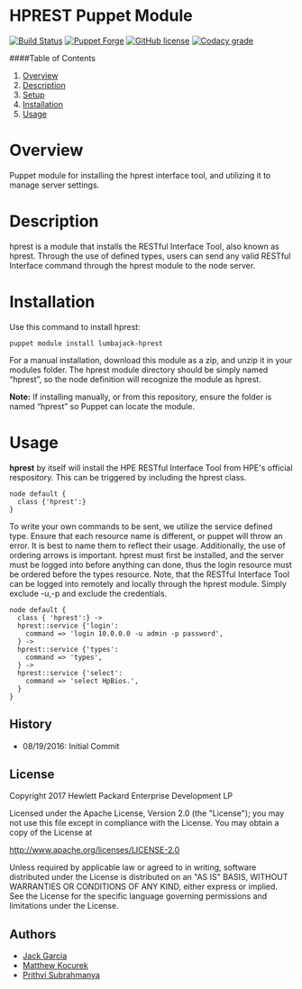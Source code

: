 HPREST Puppet Module
======

[![Build Status](https://travis-ci.org/HewlettPackard/puppet-hprest-module.svg?branch=master)](https://travis-ci.org/HewlettPackard/puppet-hprest-module)
[![Puppet Forge](https://img.shields.io/puppetforge/v/lumbajack/hprest.svg?maxAge=2592000)](https://forge.puppet.com/lumbajack/hprest)
[![GitHub license](https://img.shields.io/badge/license-Apache%202-blue.svg)](https://raw.githubusercontent.com/HewlettPackard/puppet-hprest-module/master/LICENSE)
[![Codacy grade](https://img.shields.io/codacy/grade/5b7b9a4eb9fa4ac2af343c0a2641202e.svg?maxAge=2592000)](https://www.codacy.com/app/rexysmydog/puppet-hprest-module)

####Table of Contents

1. [Overview](#overview)
2. [Description](#description)
3. [Setup](#setup)
4. [Installation](#installation)
5. [Usage](#usage)

Overview
===========

Puppet module for installing the hprest interface tool, and utilizing it to manage server settings.

Description
===========

hprest is a module that installs the RESTful Interface Tool, also known as hprest. Through the use of defined types, users can send any valid RESTful Interface command through the hprest module to the node server.

Installation
============

Use this command to install hprest:

``` sourceCode
puppet module install lumbajack-hprest
```

For a manual installation, download this module as a zip, and unzip it in your modules folder. The hprest module directory should be simply named “hprest”, so the node definition will recognize the module as hprest.

**Note:** If installing manually, or from this repository, ensure the folder is named “hprest” so Puppet can locate the module.

Usage
=====

**hprest** by itself will install the HPE RESTful Interface Tool from HPE's official respository. This can be triggered by including the hprest class.

``` sourceCode
node default {
  class {'hprest':}
}
```

To write your own commands to be sent, we utilize the service defined type. Ensure that each resource name is different, or puppet will throw an error. It is best to name them to reflect their usage. Additionally, the use of ordering arrows is important. hprest must first be installed, and the server must be logged into before anything can done, thus the login resource must be ordered before the types resource. Note, that the RESTful Interface Tool can be logged into remotely and locally through the hprest module. Simply exclude -u,-p and exclude the credentials.

``` sourceCode
node default {
  class { 'hprest':} ->
  hprest::service {'login':
    command => 'login 10.0.0.0 -u admin -p password',
  } ->
  hprest::service {'types':
    command => 'types',
  } ->
  hprest::service {'select':
    command => 'select HpBios.',
  }
}
```

## History

* 08/19/2016: Initial Commit

## License

Copyright 2017 Hewlett Packard Enterprise Development LP

Licensed under the Apache License, Version 2.0 (the "License");
you may not use this file except in compliance with the License.
You may obtain a copy of the License at

 http://www.apache.org/licenses/LICENSE-2.0

Unless required by applicable law or agreed to in writing, software
distributed under the License is distributed on an "AS IS" BASIS,
WITHOUT WARRANTIES OR CONDITIONS OF ANY KIND, either express or implied.
See the License for the specific language governing permissions and
limitations under the License.

## Authors

* [Jack Garcia](http://github.com/LumbaJack)
* [Matthew Kocurek](http://github.com/Yergidy)
* [Prithvi Subrahmanya](http://github.com/PrithviBS)
